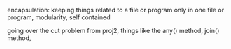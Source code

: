  encapsulation: keeping things related to a file or program only in one file or program, modularity, self contained

going over the cut problem from proj2, things like the any() method, join() method, 
